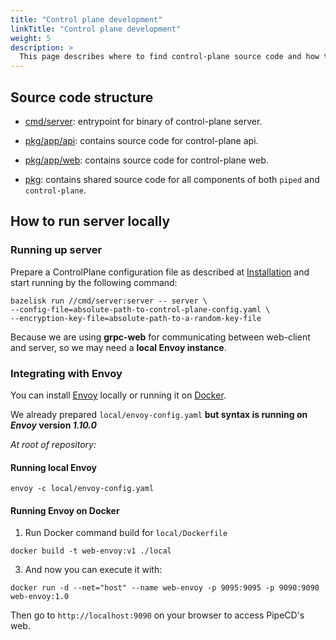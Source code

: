 ```yaml
---
title: "Control plane development"
linkTitle: "Control plane development"
weight: 5
description: >
  This page describes where to find control-plane source code and how to run it locally for debugging.
---
```


## Source code structure

- [cmd/server](https://github.com/pipe-cd/pipe/tree/master/cmd/server): entrypoint for binary of control-plane server.

- [pkg/app/api](https://github.com/pipe-cd/pipe/tree/master/pkg/app/api): contains source code for control-plane api.
- [pkg/app/web](https://github.com/pipe-cd/pipe/tree/master/pkg/app/web): contains source code for control-plane web.
- [pkg](https://github.com/pipe-cd/pipe/tree/master/pkg): contains shared source code for all components of both `piped` and `control-plane`.

## How to run server locally

### Running up server

Prepare a ControlPlane configuration file as described at [Installation](https://pipecd.dev/docs/operator-manual/control-plane/installation/) and start running by the following command:

``` console
bazelisk run //cmd/server:server -- server \
--config-file=absolute-path-to-control-plane-config.yaml \
--encryption-key-file=absolute-path-to-a-random-key-file
```

Because we are using **grpc-web** for communicating between web-client and server, so we may need a **local Envoy instance**.

### Integrating with Envoy

You can install [Envoy](https://www.envoyproxy.io/docs/envoy/latest/start/install) locally or running it on [Docker](https://docs.docker.com/get-docker/).

We already prepared `local/envoy-config.yaml` **but syntax is running on _Envoy_ version _1.10.0_**

_At root of repository:_

#### Running local Envoy

```
envoy -c local/envoy-config.yaml 
```

#### Running Envoy on Docker

1. Run Docker command build for `local/Dockerfile`

```
docker build -t web-envoy:v1 ./local
```

3. And now you can execute it with:

```
docker run -d --net="host" --name web-envoy -p 9095:9095 -p 9090:9090 web-envoy:1.0
```

Then go to `http://localhost:9090` on your browser to access PipeCD's web.